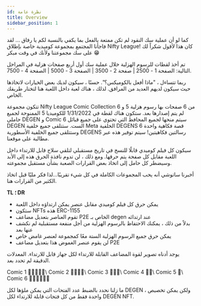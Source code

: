 ```yaml
---
id: نظرة عامة
title: Overview
sidebar_position: 1
---
```


كما لو أن عملية سك النقود لم تكن ممتعة بالفعل بما يكفي بالنسبة لكم يا رفاق ... لقد فاجأنا المجتمع بمجموعة كوميدية خاصة بإطلاق Nifty League! كان هذا لأقول شكراً لك على سك مجموعتنا ولأنك في وقت مبكر 😁

تم أخذ لقطات للرسوم الهزلية خلال عملية سك أول أربع صفحات هزلية في المراحل التالية: الصفحة 1 - 2500 | صفحة 2 - 3500 | الصفحة 3 - 5000 | الصفحة 4 - 7500.

ربما تتساءل ، "ماذا أفعل بالكوميكس؟". حسنًا ، سيكون لديك بعض الخيارات لاتخاذها حيث سيكون لديهم العديد من المرافق. لذلك ، هناك لعبة داخل اللعبة هنا لتختار طريقك الخاص.

تتكون مجموعة Nifty League Comic Collection من 6 صفحات بها رسوم هزلية 5 و 6 لم يتم إصدارها بعد. ستكون هناك لقطة في 1/31/2022 للكوميديا 5 الممنوحة لجميع حاملي DEGEN و Comic 6 سيتم منحها لجميع المحافظ التي تحتوي على جميع قبائل DEGEN الست. ستتلقى جميع خلفية Meta الخلفية DEGENS قصة فكاهية واحدة 6 وستتلقى جميع الخلفية الأسطورية DEGENS رسالتين فكاهيتين! سيتم توفير هذه عبر مطالبة على موقعنا.

سيكون كل فيلم كوميدي قابلًا للنسخ في تاريخ مستقبلي لتلقي سلاح قابل للارتداء داخل اللعبة مقابل كل صفحة يتم حرقها. ومع ذلك ، لن تدوم نافذة الحرق هذه إلى الأبد وسيضطر كل حامل إلى اتخاذ بعض القرارات الصعبة بشأن مستقبل مجموعته.

أخبرنا ساتوشي أنه يحب المجموعات الكاملة في كل شيء تقريبًا…لذا فكر مليًا قبل اتخاذ الكثير من القرارات هنا.

**TL ؛ DR**

- يمكن حرق كل فيلم كوميدي مقابل عنصر يمكن ارتداؤه داخل اللعبة
- ستكون NFTs هذه ERC-1155
- تقوم العناصر بتعديل مضاعف P2E الخاص بـ degen عند ارتدائه
- بدلاً من ذلك ، يمكنك الاحتفاظ بالرسوم الهزلية من أجل منفعة مستقبلية لم نكشف عنها بعد
- يمكن حرق جميع الرسوم الهزلية الستة معًا كمجموعة لعنصر غامض خاص
- لن يقوم عنصر الغموض هذا بتعديل مضاعف P2E

يوجد أدناه تصوير لقوة المضاعف القابلة للارتداء لكل جهاز قابل للارتداء. المعدلات الدقيقة لم تحدد بعد.

Comic 1 💪💪💪💪💪\ Comic 2 💪💪💪💪\ Comic 3 💪💪💪\ Comic 4 💪💪\ Comic 5 💪\ Comic 6 💪💪💪💪💪💪


ما زلنا نحدد بالضبط عدد الفتحات التي يمكن ملؤها لكل DEGEN ، ولكن يمكن تخصيص واحدة فقط من كل فتحات قابلة للارتداء لكل DEGEN NFT. 
